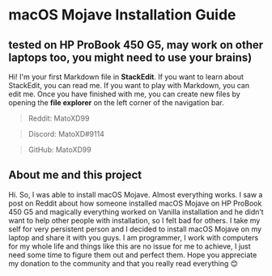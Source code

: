 # macOS Mojave Installation Guide
## tested on HP ProBook 450 G5, may work on other laptops too, you might need to use your brains)

Hi! I'm your first Markdown file in **StackEdit**. If you want to learn about StackEdit, you can read me. If you want to play with Markdown, you can edit me. Once you have finished with me, you can create new files by opening the **file explorer** on the left corner of the navigation bar.

> Reddit: MatoXD99

> Discord: MatoXD#9114

> GitHub: MatoXD99

## About me and this project
Hi. So, I was able to install macOS Mojave. Almost everything works. I saw a post on Reddit about how someone installed macOS Mojave on HP ProBook 450 G5 and magically everything worked on Vanilla installation and he didn’t want to help other people with installation, so I felt bad for others. I take my self for very persistent person and I decided to install macOS Mojave on my laptop and share it with you guys. I am programmer, I work with computers for my whole life and things like this are no issue for me to achieve, I just need some time to figure them out and perfect them. 
Hope you appreciate my donation to the community and that you really read everything 😊
